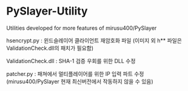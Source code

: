 # PySlayer-Utility
Utilities developed for more features of mirusu400/PySlayer

hsencrypt.py : 윈드슬레이어 클라이언트 재암호화 파일
(이미지 외 h** 파일은 ValidationCheck.dll의 패치가 필요함)

ValidationCheck.dll : SHA-1 검증 우회를 위한 DLL 수정

patcher.py : 패쳐에서 멀티플레이어를 위한 IP 입력 파트 수정
(mirusu400/PySlayer 현재 최신버전에서 작동하지 않을 수 있음)
